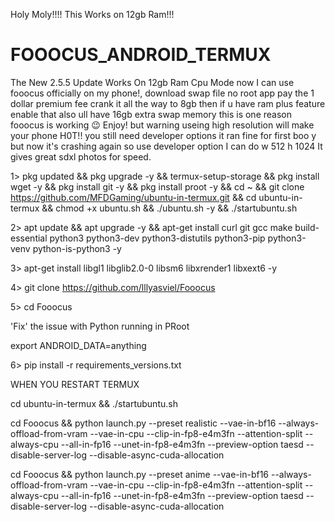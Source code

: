 Holy Moly!!!! This Works on 12gb Ram!!!

# FOOOCUS_ANDROID_TERMUX

The New 2.5.5 Update Works On 12gb Ram Cpu Mode
now I can use fooocus officially on my phone!, download swap file no root app pay the 1 dollar premium fee crank it all the way to 8gb then if u have ram plus feature enable that also ull have 16gb extra swap memory this is one reason fooocus is working 
😉 Enjoy! but warning useing high resolution will make your phone H0T!! you still need developer options it ran fine for first boo y but now it's crashing again so use developer option I can do w 512 h 1024 It gives great sdxl photos for speed.


1> pkg updated && pkg upgrade -y && termux-setup-storage &&
pkg install wget -y && pkg install git -y && pkg install proot -y &&
cd ~ && git clone https://github.com/MFDGaming/ubuntu-in-termux.git && cd ubuntu-in-termux && chmod +x ubuntu.sh && ./ubuntu.sh -y && ./startubuntu.sh 

2> apt update && apt upgrade -y && apt-get install curl git gcc make build-essential python3 python3-dev python3-distutils python3-pip python3-venv python-is-python3 -y 

3> apt-get install libgl1 libglib2.0-0 libsm6 libxrender1 libxext6 -y

4> git clone https://github.com/lllyasviel/Fooocus

5> cd Fooocus


'Fix' the issue with Python running in PRoot

export ANDROID_DATA=anything 



6> pip install -r requirements_versions.txt

WHEN YOU RESTART TERMUX 

cd ubuntu-in-termux && ./startubuntu.sh

cd Fooocus && python launch.py --preset realistic --vae-in-bf16 --always-offload-from-vram --vae-in-cpu --clip-in-fp8-e4m3fn --attention-split --always-cpu --all-in-fp16 --unet-in-fp8-e4m3fn --preview-option taesd --disable-server-log --disable-async-cuda-allocation

cd Fooocus && python launch.py --preset anime --vae-in-bf16 --always-offload-from-vram --vae-in-cpu --clip-in-fp8-e4m3fn --attention-split --always-cpu --all-in-fp16 --unet-in-fp8-e4m3fn --preview-option taesd --disable-server-log --disable-async-cuda-allocation
